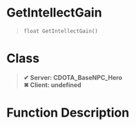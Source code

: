 # GetIntellectGain
> `float GetIntellectGain()`
# Class
> __✔ Server: CDOTA_BaseNPC_Hero__  
> __✖ Client: undefined__  
# Function Description

